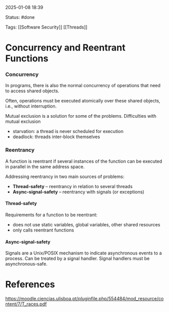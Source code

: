 2025-01-08 18:39

Status: #done 

Tags: [[Software Security]] [[Threads]] 

# Concurrency and Reentrant Functions

### Concurrency
In programs, there is also the normal concurrency of operations that need to access shared objects.

Often, operations must be executed atomically over these shared objects, i.e., without interruption.

Mutual exclusion is a solution for some of the problems.
Difficulties with mutual exclusion
- starvation: a thread is never scheduled for execution
- deadlock: threads inter-block themselves

### Reentrancy
A function is reentrant if several instances of the function can be executed in parallel in the same address space.

Addressing reentrancy in two main sources of problems:
- **Thread-safety** – reentrancy in relation to several threads
- **Async-signal-safety** – reentrancy with signals (or exceptions)

#### Thread-safety
Requirements for a function to be reentrant:
- does not use static variables, global variables, other shared resources
- only calls reentrant functions

#### Async-signal-safety
Signals are a Unix/POSIX mechanism to indicate asynchronous events to a process.
Can be treated by a signal handler.
Signal handlers must be asynchronous-safe.

# References

https://moodle.ciencias.ulisboa.pt/pluginfile.php/554484/mod_resource/content/7/T_races.pdf